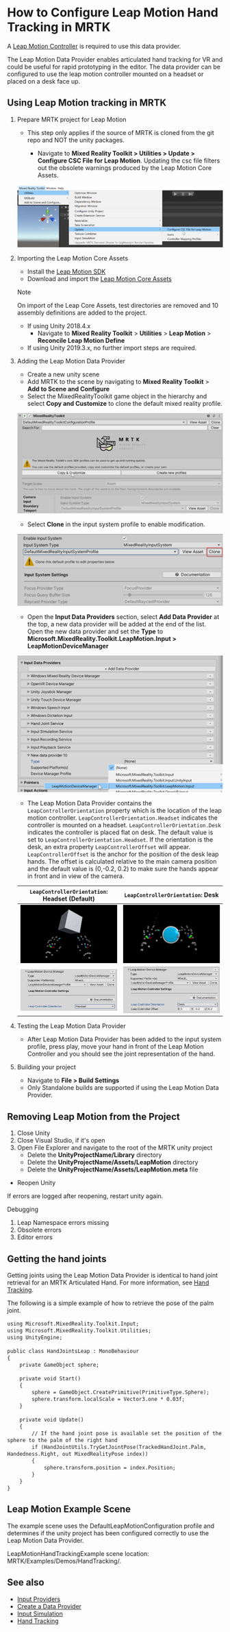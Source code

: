 # How to Configure Leap Motion Hand Tracking in MRTK 

A [Leap Motion Controller](https://www.ultraleap.com/product/leap-motion-controller/) is required to use this data provider.

The Leap Motion Data Provider enables articulated hand tracking for VR and could be useful for rapid prototyping in the editor.  The data provider can be configured to use the leap motion controller mounted on a headset or placed on a desk face up.

## Using Leap Motion tracking in MRTK
1. Prepare MRTK project for Leap Motion

    - This step only applies if the source of MRTK is cloned from the git repo and NOT the unity packages.

        - Navigate to **Mixed Reality Toolkit > Utilities > Update > Configure CSC File for Leap Motion**. Updating the csc file filters out the obsolete warnings produced by the Leap Motion Core Assets.

    ![LeapMotionUpdateCSCFile](../Images/CrossPlatform/LeapMotion/LeapMotionConfigureCSCFile.png)

1. Importing the Leap Motion Core Assets
    - Install the [Leap Motion SDK](https://developer.leapmotion.com/releases/?category=orion)
    - Download and import the [Leap Motion Core Assets](https://developer.leapmotion.com/unity#5436356)
    > [!NOTE]
    > On import of the Leap Core Assets, test directories are removed and 10 assembly definitions are added to the project.
    - If using Unity 2018.4.x
        - Navigate to **Mixed Reality Toolkit** > **Utilities** > **Leap Motion** > **Reconcile Leap Motion Define**
    - If using Unity 2019.3.x, no further import steps are required.

1. Adding the Leap Motion Data Provider
    - Create a new unity scene
    - Add MRTK to the scene by navigating to **Mixed Reality Toolkit** > **Add to Scene and Configure**
    - Select the MixedRealityToolkit game object in the hierarchy and select **Copy and Customize** to clone the default mixed reality profile.
    
    ![LeapMotionProfileClone](../Images/CrossPlatform/LeapMotion/LeapProfileClone.png)

    - Select **Clone** in the input system profile to enable modification.

    ![LeapMotionInputProfileClone](../Images/CrossPlatform/LeapMotion/LeapCloneInputSystemProfile.png)

    - Open the **Input Data Providers** section, select **Add Data Provider** at the top, a new data provider will be added at the end of the list.  Open the new data provider and set the **Type** to **Microsoft.MixedReality.Toolkit.LeapMotion.Input > LeapMotionDeviceManager**

    ![LeapAddDataProvider](../Images/CrossPlatform/LeapMotion/LeapAddDataProvider.png)

    - The Leap Motion Data Provider contains the `LeapControllerOrientation` property which is the location of the leap motion controller. `LeapControllerOrientation.Headset` indicates the controller is mounted on a headset. `LeapControllerOrientation.Desk` indicates the controller is placed flat on desk. The default value is set to `LeapControllerOrientation.Headset`.  If the orientation is the desk, an extra property `LeapControllerOffset` will appear.  `LeapControllerOffset` is the anchor for the position of the desk leap hands.  The offset is calculated relative to the main camera position and the default value is (0,-0.2, 0.2) to make sure the hands appear in front and in view of the camera.

    
    `LeapControllerOrientation`: Headset (Default) |  `LeapControllerOrientation`: Desk 
    :-------------------------:|:-------------------------:
    ![LeapHeadsetGif](../Images/CrossPlatform/LeapMotion/LeapHeadsetOrientationExampleMetacarpals.gif)  |  ![LeapDeskGif](../Images/CrossPlatform/LeapMotion/LeapDeskOrientationExampleMetacarpals.gif)
    ![LeapHeadsetGif](../Images/CrossPlatform/LeapMotion/LeapDevManagerHeadset.png) |     ![LeapHeadsetGif](../Images/CrossPlatform/LeapMotion/LeapDevManagerDesk.png)

1. Testing the Leap Motion Data Provider
    - After Leap Motion Data Provider has been added to the input system profile, press play, move your hand in front of the Leap Motion Controller and you should see the joint representation of the hand.

1. Building your project 
    - Navigate to **File > Build Settings**
    - Only Standalone builds are supported if using the Leap Motion Data Provider.


## Removing Leap Motion from the Project

1. Close Unity
1. Close Visual Studio, if it's open
1. Open File Explorer and navigate to the root of the MRTK unity project
    - Delete the **UnityProjectName/Library** directory
    - Delete the **UnityProjectName/Assets/LeapMotion** directory
    - Delete the **UnityProjectName/Assets/LeapMotion.meta** file
- Reopen Unity

If errors are logged after reopening, restart unity again.

Debugging

1. Leap Namespace errors missing
2. Obsolete errors 
3. Editor errors


## Getting the hand joints 

Getting joints using the Leap Motion Data Provider is identical to hand joint retrieval for an MRTK Articulated Hand.  For more information, see [Hand Tracking](../Input/HandTracking.md).

The following is a simple example of how to retrieve the pose of the palm joint.
```
using Microsoft.MixedReality.Toolkit.Input;
using Microsoft.MixedReality.Toolkit.Utilities;
using UnityEngine;

public class HandJointsLeap : MonoBehaviour
{
    private GameObject sphere;

    private void Start()
    {
        sphere = GameObject.CreatePrimitive(PrimitiveType.Sphere);
        sphere.transform.localScale = Vector3.one * 0.03f;
    }

    private void Update()
    {
        // If the hand joint pose is available set the position of the sphere to the palm of the right hand
        if (HandJointUtils.TryGetJointPose(TrackedHandJoint.Palm, Handedness.Right, out MixedRealityPose index))
        {
            sphere.transform.position = index.Position;
        }
    }
}
```

## Leap Motion Example Scene

The example scene uses the DefaultLeapMotionConfiguration profile and determines if the unity project has been configured correctly to use the Leap Motion Data Provider.

LeapMotionHandTrackingExample scene location: MRTK/Examples/Demos/HandTracking/.  

## See also

* [Input Providers](../Input/InputProviders.md)
* [Create a Data Provider](../Input/CreateDataProvider.md)
* [Input Simulation](../InputSimulation/InputSimulationService.md)
* [Hand Tracking](../Input/HandTracking.md)
